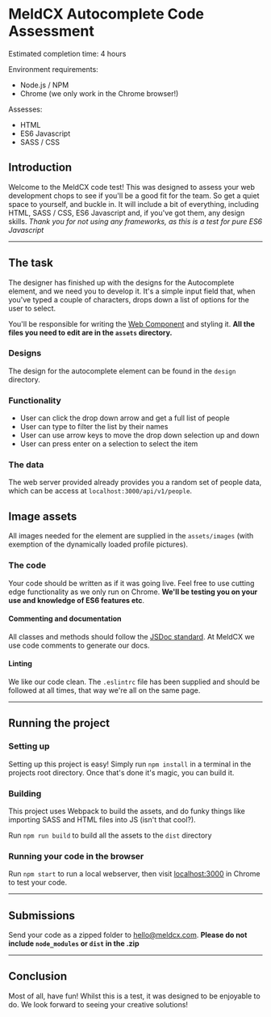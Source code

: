 # MeldCX Autocomplete Code Assessment

Estimated completion time: 4 hours

Environment requirements:
- Node.js / NPM
- Chrome (we only work in the Chrome browser!)

Assesses:
- HTML
- ES6 Javascript
- SASS / CSS


## Introduction
Welcome to the MeldCX code test! This was designed to assess your web
development chops to see if you'll be a good fit for the team. So get a quiet
space to yourself, and buckle in. It will include a bit of everything, including
HTML, SASS / CSS, ES6 Javascript and, if you've got them, any design skills.
*Thank you for not using any frameworks, as this is a test for pure ES6
Javascript*


---


## The task
The designer has finished up with the designs for the Autocomplete element, and
we need you to develop it. It's a simple input field that, when you've typed a
couple of characters, drops down a list of options for the user to select.

You'll be responsible for writing the [Web Component](https://developer.mozilla.org/en-US/docs/Web/Web_Components/Custom_Elements)
and styling it. **All the files you need to edit are in the `assets` directory.**


### Designs
The design for the autocomplete element can be found in the `design` directory.


### Functionality
- User can click the drop down arrow and get a full list of people
- User can type to filter the list by their names
- User can use arrow keys to move the drop down selection up and down
- User can press enter on a selection to select the item


### The data
The web server provided already provides you a random set of people data, which
can be access at `localhost:3000/api/v1/people`.


## Image assets
All images needed for the element are supplied in the `assets/images` (with
exemption of the dynamically loaded profile pictures).


### The code
Your code should be written as if it was going live. Feel free to use cutting
edge functionality as we only run on Chrome. **We'll be testing you on your use
and knowledge of ES6 features etc**.

#### Commenting and documentation
All classes and methods should follow the [JSDoc standard](usejsdoc.org). At
MeldCX we use code comments to generate our docs.

#### Linting
We like our code clean. The `.eslintrc` file has been supplied and should be
followed at all times, that way we're all on the same page.


---


## Running the project

### Setting up
Setting up this project is easy! Simply run `npm install` in a terminal in the
projects root directory. Once that's done it's magic, you can build it.


### Building
This project uses Webpack to build the assets, and do funky things like
importing SASS and HTML files into JS (isn't that cool?).

Run `npm run build` to build all the assets to the `dist` directory


### Running your code in the browser
Run `npm start` to run a local webserver, then visit
[localhost:3000](http://localhost:3000) in Chrome to test your code.


---


## Submissions
Send your code as a zipped folder to hello@meldcx.com. **Please do not include
`node_modules` or `dist` in the .zip**

---


## Conclusion
Most of all, have fun! Whilst this is a test, it was designed to be enjoyable
to do. We look forward to seeing your creative solutions!
